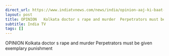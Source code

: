 ```yaml
---
direct_url: https://www.indiatvnews.com/news/india/opinion-aaj-ki-baat-with-rajat-sharma-kolkata-doctor-s-rape-and-murder-perpetrators-must-be-given-exemplary-punishment-updates-2024-08-14-946921
layout: post
title: OPINION   Kolkata doctor s rape and murder  Perpetrators must be given exemplary punishment
subtitle: India TV
tags: []
---
```


OPINION   Kolkata doctor s rape and murder  Perpetrators must be given exemplary punishment

